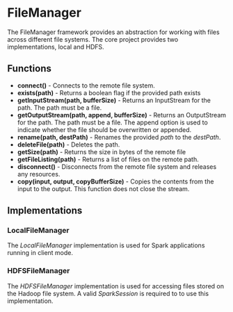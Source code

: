 # FileManager
The FileManager framework provides an abstraction for working with files across different file systems. The core project
provides two implementations, local and HDFS.

## Functions

* **connect()** - Connects to the remote file system.
* **exists(path)** - Returns a boolean flag if the provided path exists
* **getInputStream(path, bufferSize)** - Returns an InputStream for the path. The path must be a file.
* **getOutputStream(path, append, bufferSize)** - Returns an OutputStream for the path. The path must be a file. The append option is
used to indicate whether the file should be overwritten or appended.
* **rename(path, destPath)** - Renames the provided *path* to the *destPath*.
* **deleteFile(path)** - Deletes the path.
* **getSize(path)** - Returns the size in bytes of the remote file
* **getFileListing(path)** - Returns a list of files on the remote path.
* **disconnect()** - Disconnects from the remote file system and releases any resources.
* **copy(input, output, copyBufferSize)** - Copies the contents from the input to the output. This function
does not close the stream.

## Implementations

### LocalFileManager
The *LocalFileManager* implementation is used for Spark applications running in client mode.

### HDFSFileManager
The *HDFSFileManager* implementation is used for accessing files stored on the Hadoop file system. A valid *SparkSession*
is required to to use this implementation.